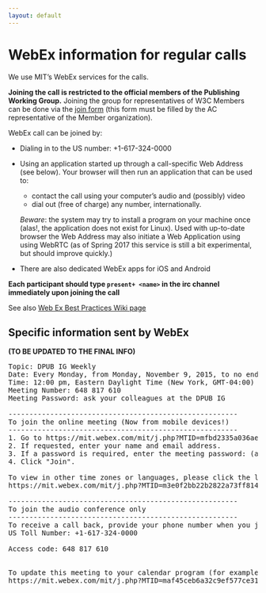 ```yaml
---
layout: default
---
```


# WebEx information for regular calls

We use MIT’s WebEx services for the calls.

**Joining the call is restricted to the official members of the Publishing Working Group.** Joining the group for representatives of W3C Members can be done via the [join form](#) (this form must be filled by the AC representative of the Member organization).

WebEx call can be joined by:

* Dialing in to the US number: +1-617-324-0000
* Using an application started up through a call-specific Web Address (see below). Your browser will then run an application that can be used to:

    * contact the call using your computer’s audio and (possibly) video
    * dial out (free of charge) any number, internationally.  

    *Beware*: the system may try to install a program on your machine once (alas!, the application does not exist for Linux). Used with up-to-date browser the Web Address may also initiate a Web Application using using WebRTC (as of Spring 2017 this service is still a bit experimental, but should improve quickly.)

* There are also dedicated WebEx apps for iOS and Android

**Each participant should type `present+ <name>` in the irc channel immediately upon joining the call**

See also [Web Ex Best Practices Wiki page](https://www.w3.org/2006/tools/wiki/WebExBestPractices)

## Specific information sent by WebEx

**(TO BE UPDATED TO THE FINAL INFO)**

<pre>
Topic: DPUB IG Weekly
Date: Every Monday, from Monday, November 9, 2015, to no end date
Time: 12:00 pm, Eastern Daylight Time (New York, GMT-04:00)
Meeting Number: 648 817 610
Meeting Password: ask your colleagues at the DPUB IG

-------------------------------------------------------
To join the online meeting (Now from mobile devices!)
-------------------------------------------------------
1. Go to https://mit.webex.com/mit/j.php?MTID=mfbd2335a036aefa90d92fd7990ec4a82  
2. If requested, enter your name and email address.
3. If a password is required, enter the meeting password: (ask your colleagues at the DPUB IG)
4. Click "Join".

To view in other time zones or languages, please click the link:
https://mit.webex.com/mit/j.php?MTID=m3e0f2bb22b2822a73ff814aa0882994c

-------------------------------------------------------
To join the audio conference only
-------------------------------------------------------
To receive a call back, provide your phone number when you join the meeting, or call the number below and enter the access code.
US Toll Number: +1-617-324-0000

Access code: 648 817 610


To update this meeting to your calendar program (for example Microsoft Outlook), click this link:
https://mit.webex.com/mit/j.php?MTID=maf45ceb6a32c9ef577ce31fdab87cab2  

</pre>
